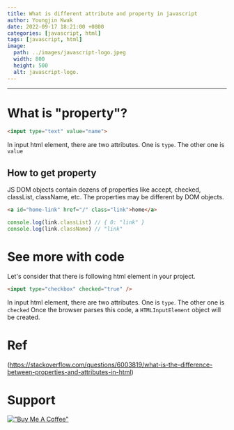 ```yaml
---
title: What is different attribute and property in javascript
author: Youngjin Kwak
date: 2022-09-17 18:21:00 +0800
categories: [javascript, html]
tags: [javascript, html]
image:
  path: ../images/javascript-logo.jpeg
  width: 800
  height: 500
  alt: javascript-logo.
---
```

---
# What is "property"?
```html
<input type="text" value="name">
```
In input html element, there are two attributes. One is ```type```. The other one is ```value```

## How to get property
JS DOM objects contain dozens of properties like accept, checked, classList, className, etc.
The properties may be different by DOM objects.
```html
<a id="home-link" href="/" class="link">home</a>
```
```javascript
console.log(link.classList) // { 0: "link" }
console.log(link.className) // "link"
```


# See more with code
Let's consider that there is following html element in your project.
```html
<input type="checkbox" checked="true" />
```
In input html element, there are two attributes. One is ```type```. The other one is ```checked```
Once the browser parses this code, a ```HTMLInputElement``` object will be created.

# Ref
(https://stackoverflow.com/questions/6003819/what-is-the-difference-between-properties-and-attributes-in-html)

# Support
[!["Buy Me A Coffee"](https://www.buymeacoffee.com/assets/img/custom_images/orange_img.png)](https://www.buymeacoffee.com/youngjinkwak)

